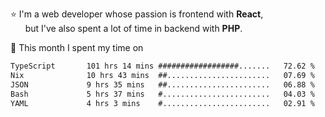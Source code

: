 ⭐ I'm a web developer whose passion is frontend with <b>React</b>,<br/>
&nbsp; &nbsp; &nbsp; but I've also spent a lot of time in backend with <b>PHP</b>.

📅 This month I spent my time on

<!--START_SECTION:waka-->

```txt
TypeScript       101 hrs 14 mins ##################.......   72.62 %
Nix              10 hrs 43 mins  ##.......................   07.69 %
JSON             9 hrs 35 mins   ##.......................   06.88 %
Bash             5 hrs 37 mins   #........................   04.03 %
YAML             4 hrs 3 mins    #........................   02.91 %
```

<!--END_SECTION:waka-->
